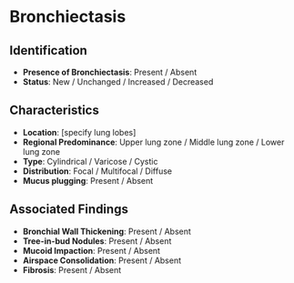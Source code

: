 
# Bronchiectasis

## Identification

- **Presence of Bronchiectasis**: Present / Absent
- **Status**: New / Unchanged / Increased / Decreased

## Characteristics

- **Location**: [specify lung lobes]
- **Regional Predominance**: Upper lung zone / Middle lung zone / Lower lung zone
- **Type**: Cylindrical / Varicose / Cystic
- **Distribution**: Focal / Multifocal / Diffuse
- **Mucus plugging**: Present / Absent

## Associated Findings

- **Bronchial Wall Thickening**: Present / Absent
- **Tree-in-bud Nodules**: Present / Absent
- **Mucoid Impaction**: Present / Absent
- **Airspace Consolidation**: Present / Absent
- **Fibrosis**: Present / Absent
